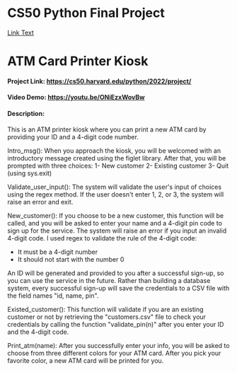 # CS50 Python Final Project
[Link Text](https://cs50.harvard.edu/python/2022/)

# ATM Card Printer Kiosk
#### Project Link: https://cs50.harvard.edu/python/2022/project/
#### Video Demo:  https://youtu.be/ONiEzxWovBw
#### Description:

This is an ATM printer kiosk where you can print a new ATM card by providing your ID and a 4-digit code number.

Intro_msg():
When you approach the kiosk, you will be welcomed with an introductory message created using the figlet library. After that, you will be prompted with three choices:
1- New customer
2- Existing customer
3- Quit (using sys.exit)

Validate_user_input():
The system will validate the user's input of choices using the regex method. If the user doesn't enter 1, 2, or 3, the system will raise an error and exit.

New_customer():
If you choose to be a new customer, this function will be called, and you will be asked to enter your name and a 4-digit pin code to sign up for the service. The system will raise an error if you input an invalid 4-digit code. I used regex to validate the rule of the 4-digit code:

* It must be a 4-digit number
* It should not start with the number 0

An ID will be generated and provided to you after a successful sign-up, so you can use the service in the future. Rather than building a database system, every successful sign-up will save the credentials to a CSV file with the field names "id, name, pin".

Existed_customer():
This function will validate if you are an existing customer or not by retrieving the "customers.csv" file to check your credentials by calling the function "validate_pin(n)" after you enter your ID and the 4-digit code.

Print_atm(name):
After you successfully enter your info, you will be asked to choose from three different colors for your ATM card. After you pick your favorite color, a new ATM card will be printed for you.
